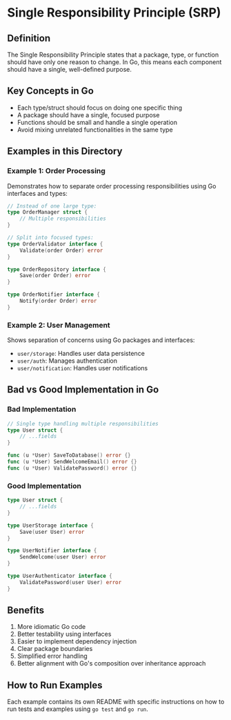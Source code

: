 # Single Responsibility Principle (SRP)

## Definition
The Single Responsibility Principle states that a package, type, or function should have only one reason to change. In Go, this means each component should have a single, well-defined purpose.

## Key Concepts in Go
- Each type/struct should focus on doing one specific thing
- A package should have a single, focused purpose
- Functions should be small and handle a single operation
- Avoid mixing unrelated functionalities in the same type

## Examples in this Directory

### Example 1: Order Processing
Demonstrates how to separate order processing responsibilities using Go interfaces and types:
```go
// Instead of one large type:
type OrderManager struct {
    // Multiple responsibilities
}

// Split into focused types:
type OrderValidator interface {
    Validate(order Order) error
}

type OrderRepository interface {
    Save(order Order) error
}

type OrderNotifier interface {
    Notify(order Order) error
}
```

### Example 2: User Management
Shows separation of concerns using Go packages and interfaces:
- `user/storage`: Handles user data persistence
- `user/auth`: Manages authentication
- `user/notification`: Handles user notifications

## Bad vs Good Implementation in Go

### Bad Implementation
```go
// Single type handling multiple responsibilities
type User struct {
    // ...fields
}

func (u *User) SaveToDatabase() error {}
func (u *User) SendWelcomeEmail() error {}
func (u *User) ValidatePassword() error {}
```

### Good Implementation
```go
type User struct {
    // ...fields
}

type UserStorage interface {
    Save(user User) error
}

type UserNotifier interface {
    SendWelcome(user User) error
}

type UserAuthenticator interface {
    ValidatePassword(user User) error
}
```

## Benefits
1. More idiomatic Go code
2. Better testability using interfaces
3. Easier to implement dependency injection
4. Clear package boundaries
5. Simplified error handling
6. Better alignment with Go's composition over inheritance approach

## How to Run Examples
Each example contains its own README with specific instructions on how to run tests and examples using `go test` and `go run`.